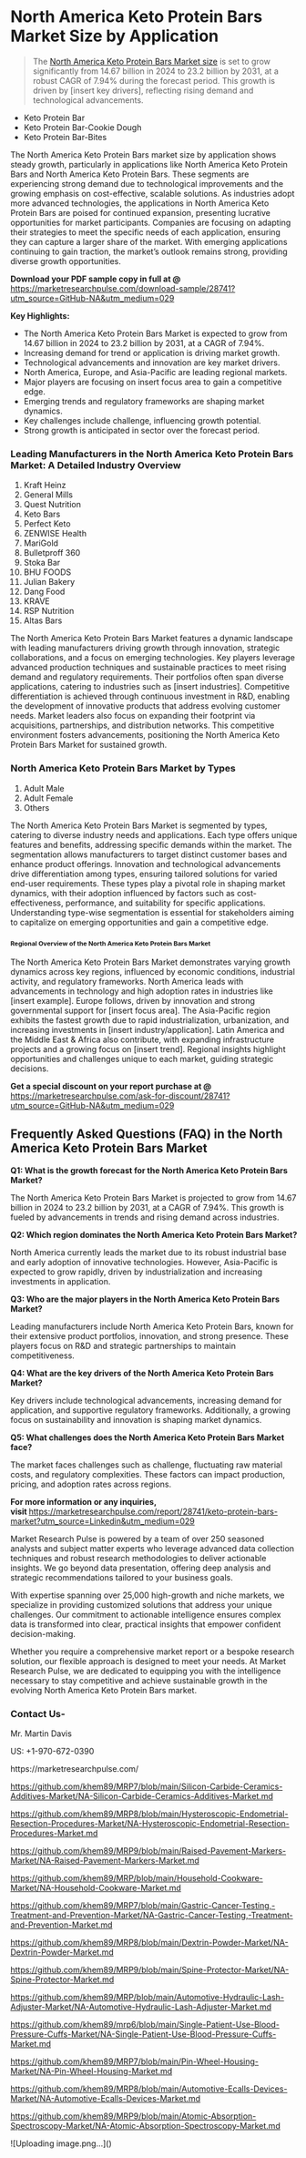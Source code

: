 <h1>North America Keto Protein Bars Market&nbsp;Size by Application</h1><blockquote><p>The <a href="https://marketresearchpulse.com/download-sample/28741?utm_source=GitHub-NA&amp;utm_medium=029">North America Keto Protein Bars Market size</a> is set to grow significantly from 14.67 billion in 2024 to 23.2 billion by 2031, at a robust CAGR of 7.94% during the forecast period. This growth is driven by [insert key drivers], reflecting rising demand and technological advancements.</p></blockquote><ul><li>Keto Protein Bar<li> Keto Protein Bar-Cookie Dough<li> Keto Protein Bar-Bites</li></ul><p>The North America Keto Protein Bars market size by application shows steady growth, particularly in applications like North America Keto Protein Bars and North America Keto Protein Bars. These segments are experiencing strong demand due to technological improvements and the growing emphasis on cost-effective, scalable solutions. As industries adopt more advanced technologies, the applications in North America Keto Protein Bars are poised for continued expansion, presenting lucrative opportunities for market participants. Companies are focusing on adapting their strategies to meet the specific needs of each application, ensuring they can capture a larger share of the market. With emerging applications continuing to gain traction, the market’s outlook remains strong, providing diverse growth opportunities.</p><p><strong>Download your PDF sample copy in full at @ </strong><a href="https://marketresearchpulse.com/download-sample/28741?utm_source=GitHub-NA&amp;utm_medium=029">https://marketresearchpulse.com/download-sample/28741?utm_source=GitHub-NA&amp;utm_medium=029</a></p><p><strong>Key Highlights: </strong></p><ul><li>The North America Keto Protein Bars Market is expected to grow from 14.67 billion in 2024 to 23.2 billion by 2031, at a CAGR of 7.94%.</li><li>Increasing demand for trend or application is driving market growth.</li><li>Technological advancements and innovation are key market drivers.</li><li>North America, Europe, and Asia-Pacific are leading regional markets.</li><li>Major players are focusing on insert focus area to gain a competitive edge.</li><li>Emerging trends and regulatory frameworks are shaping market dynamics.</li><li>Key challenges include challenge, influencing growth potential.</li><li>Strong growth is anticipated in sector over the forecast period.</li></ul><h3>Leading Manufacturers in the North America Keto Protein Bars Market: A Detailed Industry Overview</h3><ol><li>Kraft Heinz</li><li>General Mills</li><li>Quest Nutrition</li><li>Keto Bars</li><li>Perfect Keto</li><li>ZENWISE Health</li><li>MariGold</li><li>Bulletproff 360</li><li>Stoka Bar</li><li>BHU FOODS</li><li>Julian Bakery</li><li>Dang Food</li><li>KRAVE</li><li>RSP Nutrition</li><li>Altas Bars</li></ol><div class="flex max-w-full flex-col flex-grow"><div class="min-h-8 text-message flex w-full flex-col items-end gap-2 whitespace-normal break-words [.text-message+&amp;]:mt-5" dir="auto" data-message-author-role="assistant" data-message-id="fd8432e4-4910-450d-b182-61b7bfb0a01f" data-message-model-slug="gpt-4o"><div class="flex w-full flex-col gap-1 empty:hidden first:pt-[3px]"><div class="markdown prose w-full break-words dark:prose-invert light"><p>The North America Keto Protein Bars Market features a dynamic landscape with leading manufacturers driving growth through innovation, strategic collaborations, and a focus on emerging technologies. Key players leverage advanced production techniques and sustainable practices to meet rising demand and regulatory requirements. Their portfolios often span diverse applications, catering to industries such as [insert industries]. Competitive differentiation is achieved through continuous investment in R&amp;D, enabling the development of innovative products that address evolving customer needs. Market leaders also focus on expanding their footprint via acquisitions, partnerships, and distribution networks. This competitive environment fosters advancements, positioning the North America Keto Protein Bars Market for sustained growth.</p></div></div></div></div><h3>North America Keto Protein Bars Market by Types</h3><ol><li>Adult Male<li> Adult Female<li> Others</li></ol><div class="flex max-w-full flex-col flex-grow"><div class="min-h-8 text-message flex w-full flex-col items-end gap-2 whitespace-normal break-words [.text-message+&amp;]:mt-5" dir="auto" data-message-author-role="assistant" data-message-id="084470be-0bb7-4664-bddf-5156b4f41249" data-message-model-slug="gpt-4o-mini"><div class="flex w-full flex-col gap-1 empty:hidden first:pt-[3px]"><div class="markdown prose w-full break-words dark:prose-invert light"><p>The North America Keto Protein Bars Market is segmented by types, catering to diverse industry needs and applications. Each type offers unique features and benefits, addressing specific demands within the market. The segmentation allows manufacturers to target distinct customer bases and enhance product offerings. Innovation and technological advancements drive differentiation among types, ensuring tailored solutions for varied end-user requirements. These types play a pivotal role in shaping market dynamics, with their adoption influenced by factors such as cost-effectiveness, performance, and suitability for specific applications. Understanding type-wise segmentation is essential for stakeholders aiming to capitalize on emerging opportunities and gain a competitive edge.</p></div></div></div></div><h3><span style="font-size: 11px;">Regional Overview of the North America Keto Protein Bars Market</span></h3><div class="flex max-w-full flex-col flex-grow"><div class="min-h-8 text-message flex w-full flex-col items-end gap-2 whitespace-normal break-words [.text-message+&amp;]:mt-5" dir="auto" data-message-author-role="assistant" data-message-id="e9038762-ce64-4e30-91c9-9bd413514231" data-message-model-slug="gpt-4o-mini"><div class="flex w-full flex-col gap-1 empty:hidden first:pt-[3px]"><div class="markdown prose w-full break-words dark:prose-invert light"><p>The North America Keto Protein Bars Market demonstrates varying growth dynamics across key regions, influenced by economic conditions, industrial activity, and regulatory frameworks. North America leads with advancements in technology and high adoption rates in industries like [insert example]. Europe follows, driven by innovation and strong governmental support for [insert focus area]. The Asia-Pacific region exhibits the fastest growth due to rapid industrialization, urbanization, and increasing investments in [insert industry/application]. Latin America and the Middle East &amp; Africa also contribute, with expanding infrastructure projects and a growing focus on [insert trend]. Regional insights highlight opportunities and challenges unique to each market, guiding strategic decisions.</p></div></div></div></div><p><strong>Get a special discount on your report purchase at @ </strong><a href="https://marketresearchpulse.com/ask-for-discount/28741?utm_source=GitHub-NA&amp;utm_medium=029">https://marketresearchpulse.com/ask-for-discount/28741?utm_source=GitHub-NA&amp;utm_medium=029</a></p><h2>Frequently Asked Questions (FAQ) in the North America Keto Protein Bars Market</h2><p><strong>Q1: What is the growth forecast for the North America Keto Protein Bars Market?</strong></p><p>The North America Keto Protein Bars Market is projected to grow from 14.67 billion in 2024 to 23.2 billion by 2031, at a CAGR of 7.94%. This growth is fueled by advancements in trends and rising demand across industries.</p><p><strong>Q2: Which region dominates the North America Keto Protein Bars Market?</strong></p><p>North America currently leads the market due to its robust industrial base and early adoption of innovative technologies. However, Asia-Pacific is expected to grow rapidly, driven by industrialization and increasing investments in application.</p><p><strong>Q3: Who are the major players in the North America Keto Protein Bars Market?</strong></p><p>Leading manufacturers include North America Keto Protein Bars, known for their extensive product portfolios, innovation, and strong presence. These players focus on R&amp;D and strategic partnerships to maintain competitiveness.</p><p><strong>Q4: What are the key drivers of the North America Keto Protein Bars Market?</strong></p><p>Key drivers include technological advancements, increasing demand for application, and supportive regulatory frameworks. Additionally, a growing focus on sustainability and innovation is shaping market dynamics.</p><p><strong>Q5: What challenges does the North America Keto Protein Bars Market face?</strong></p><p>The market faces challenges such as challenge, fluctuating raw material costs, and regulatory complexities. These factors can impact production, pricing, and adoption rates across regions.</p><p><strong>For more information or any inquiries, visit&nbsp;</strong><a href="https://marketresearchpulse.com/report/28741/keto-protein-bars-market?utm_source=Linkedin&utm_medium=029">https://marketresearchpulse.com/report/28741/keto-protein-bars-market?utm_source=Linkedin&utm_medium=029</a></p><p>Market Research Pulse is powered by a team of over 250 seasoned analysts and subject matter experts who leverage advanced data collection techniques and robust research methodologies to deliver actionable insights. We go beyond data presentation, offering deep analysis and strategic recommendations tailored to your business goals.</p><p>With expertise spanning over 25,000 high-growth and niche markets, we specialize in providing customized solutions that address your unique challenges. Our commitment to actionable intelligence ensures complex data is transformed into clear, practical insights that empower confident decision-making.</p><p>Whether you require a comprehensive market report or a bespoke research solution, our flexible approach is designed to meet your needs. At Market Research Pulse, we are dedicated to equipping you with the intelligence necessary to stay competitive and achieve sustainable growth in the evolving North America Keto Protein Bars market.</p><h3><strong>Contact Us-</strong></h3><p>Mr. Martin Davis</p><p>US: +1-970-672-0390</p><p>https://marketresearchpulse.com/</p><p><a href="https://github.com/khem89/MRP7/blob/main/Silicon-Carbide-Ceramics-Additives-Market/NA-Silicon-Carbide-Ceramics-Additives-Market.md">https://github.com/khem89/MRP7/blob/main/Silicon-Carbide-Ceramics-Additives-Market/NA-Silicon-Carbide-Ceramics-Additives-Market.md</a></p><p><a href="https://github.com/khem89/MRP8/blob/main/Hysteroscopic-Endometrial-Resection-Procedures-Market/NA-Hysteroscopic-Endometrial-Resection-Procedures-Market.md">https://github.com/khem89/MRP8/blob/main/Hysteroscopic-Endometrial-Resection-Procedures-Market/NA-Hysteroscopic-Endometrial-Resection-Procedures-Market.md</a></p><p><a href="https://github.com/khem89/MRP9/blob/main/Raised-Pavement-Markers-Market/NA-Raised-Pavement-Markers-Market.md">https://github.com/khem89/MRP9/blob/main/Raised-Pavement-Markers-Market/NA-Raised-Pavement-Markers-Market.md</a></p><p><a href="https://github.com/khem89/MRP/blob/main/Household-Cookware-Market/NA-Household-Cookware-Market.md">https://github.com/khem89/MRP/blob/main/Household-Cookware-Market/NA-Household-Cookware-Market.md</a></p><p><a href="https://github.com/khem89/MRP7/blob/main/Gastric-Cancer-Testing,-Treatment-and-Prevention-Market/NA-Gastric-Cancer-Testing,-Treatment-and-Prevention-Market.md">https://github.com/khem89/MRP7/blob/main/Gastric-Cancer-Testing,-Treatment-and-Prevention-Market/NA-Gastric-Cancer-Testing,-Treatment-and-Prevention-Market.md</a></p><p><a href="https://github.com/khem89/MRP8/blob/main/Dextrin-Powder-Market/NA-Dextrin-Powder-Market.md">https://github.com/khem89/MRP8/blob/main/Dextrin-Powder-Market/NA-Dextrin-Powder-Market.md</a></p><p><a href="https://github.com/khem89/MRP9/blob/main/Spine-Protector-Market/NA-Spine-Protector-Market.md">https://github.com/khem89/MRP9/blob/main/Spine-Protector-Market/NA-Spine-Protector-Market.md</a></p><p><a href="https://github.com/khem89/MRP/blob/main/Automotive-Hydraulic-Lash-Adjuster-Market/NA-Automotive-Hydraulic-Lash-Adjuster-Market.md">https://github.com/khem89/MRP/blob/main/Automotive-Hydraulic-Lash-Adjuster-Market/NA-Automotive-Hydraulic-Lash-Adjuster-Market.md</a></p><p><a href="https://github.com/khem89/mrp6/blob/main/Single-Patient-Use-Blood-Pressure-Cuffs-Market/NA-Single-Patient-Use-Blood-Pressure-Cuffs-Market.md">https://github.com/khem89/mrp6/blob/main/Single-Patient-Use-Blood-Pressure-Cuffs-Market/NA-Single-Patient-Use-Blood-Pressure-Cuffs-Market.md</a></p><p><a href="https://github.com/khem89/MRP7/blob/main/Pin-Wheel-Housing-Market/NA-Pin-Wheel-Housing-Market.md">https://github.com/khem89/MRP7/blob/main/Pin-Wheel-Housing-Market/NA-Pin-Wheel-Housing-Market.md</a></p><p><a href="https://github.com/khem89/MRP8/blob/main/Automotive-Ecalls-Devices-Market/NA-Automotive-Ecalls-Devices-Market.md">https://github.com/khem89/MRP8/blob/main/Automotive-Ecalls-Devices-Market/NA-Automotive-Ecalls-Devices-Market.md</a></p><p><a href="https://github.com/khem89/MRP9/blob/main/Atomic-Absorption-Spectroscopy-Market/NA-Atomic-Absorption-Spectroscopy-Market.md">https://github.com/khem89/MRP9/blob/main/Atomic-Absorption-Spectroscopy-Market/NA-Atomic-Absorption-Spectroscopy-Market.md</a></p>
![Uploading image.png…]()
